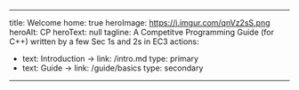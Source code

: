 ***

title: Welcome
home: true
heroImage: https://i.imgur.com/qnVz2sS.png
heroAlt: CP
heroText: null
tagline: A Competitve Programming Guide (for C++) written by a few Sec 1s and 2s in EC3
actions:

*   text: Introduction →
    link: /intro.md
    type: primary
*   text: Guide →
    link: /guide/basics
    type: secondary

***
